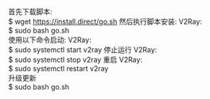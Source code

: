 首先下载脚本: <br>
	$ wget https://install.direct/go.sh 
然后执行脚本安装: V2Ray: <br>
	$ sudo bash go.sh  <br>
使用以下命令启动: V2Ray: <br>
	$ sudo systemctl start v2ray 
停止运行 V2Ray: <br>
	$ sudo systemctl stop v2ray 
重启 V2Ray:  <br>
	$ sudo systemctl restart v2ray <br>
升级更新  <br>
	$ sudo bash go.sh<br>
